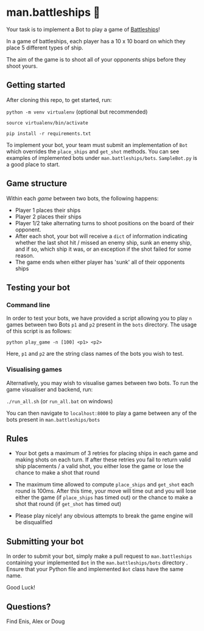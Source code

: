 # man.battleships :ship:


Your task is to implement a Bot to play a game of [Battleships](https://www.thesprucecrafts.com/the-basic-rules-of-battleship-411069)!

In a game of battleships, each player has a 10 x 10 board on which they place 5 different types of ship.

The aim of the game is to shoot all of your opponents ships before they shoot yours.



## Getting started

After cloning this repo, to get started, run:

`python -m venv virtualenv` (optional but recommended)

`source virtualenv/bin/activate`

`pip install -r requirements.txt`

To implement your bot, your team must submit an implementation of `Bot` which
overrides the `place_ships` and `get_shot` methods. You can see examples of implemented bots
under `man.battleships/bots`. `SampleBot.py` is a good place to start.

## Game structure

Within each *game* between two bots, the following happens:

- Player 1 places their ships
- Player 2 places their ships
- Player 1/2 take alternating turns to shoot positions on the board of
their opponent.
- After each shot, your bot will receive a `dict` of information indicating whether the last shot
hit / missed an enemy ship, sunk an enemy ship, and if so, which ship it was, or an exception if the shot failed for some reason.
- The game ends when either player has 'sunk' all of their opponents ships

## Testing your bot

### Command line

In order to test your bots, we have provided a script allowing you to
play `n` games between two Bots `p1` and `p2` present in the `bots` directory. The usage of this script
is as follows:

`python play_game -n [100] <p1> <p2>`

Here, `p1` and `p2` are the string class names of the bots you wish to test.

### Visualising games

Alternatively, you may wish to visualise games between two bots. To run the game visualiser and backend, run:

`./run_all.sh` (or `run_all.bat` on windows)

You can then navigate to `localhost:8000` to play a game between any of the bots present in `man.battleships/bots`

## Rules
- Your bot gets a maximum of 3 retries for placing ships in each game and
making shots on each turn. If after these retries you fail to return
valid ship placements / a valid shot, you either lose the game or lose the
chance to make a shot that round

- The maximum time allowed to compute `place_ships` and `get_shot` each round is 100ms.
After this time, your move will time out and you will lose either the game (if `place_ships` has timed out) or the
chance to make a shot that round (if `get_shot` has timed out)

- Please play nicely! any obvious attempts to break the game engine will be disqualified

## Submitting your bot

In order to submit your bot, simply make a pull request to `man.battleships` containing your
implemented `Bot` in the `man.battleships/bots` directory .
Ensure that your Python file and implemented `Bot` class have the same name.

Good Luck!

## Questions?

Find Enis, Alex or Doug

